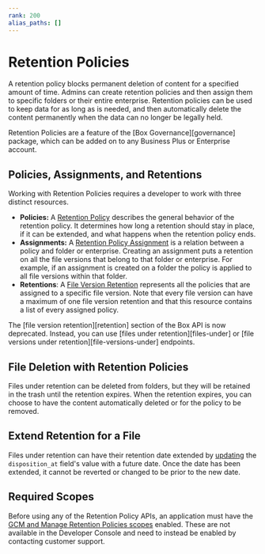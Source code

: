 ```yaml
---
rank: 200
alias_paths: []
---
```


# Retention Policies

A retention policy blocks permanent deletion of content for a specified amount
of time. Admins can create retention policies and then assign them to
specific folders or their entire enterprise. Retention policies can be used to
keep data for as long as is needed, and then automatically delete the content
permanently when the data can no longer be legally held.

<Message>
  Retention Policies are a feature of the [Box Governance][governance] package,
  which can be added on to any Business Plus or Enterprise account.
</Message>

## Policies, Assignments, and Retentions

Working with Retention Policies requires a developer to work with three
distinct resources.

* **Policies:**  A [Retention Policy][policy] describes the general behavior of the retention policy. It determines how long a retention should stay in place, if it can be extended, and what happens when the retention policy ends.
* **Assignments:** A [Retention Policy Assignment][assignment] is a relation between a policy and folder or enterprise. Creating an assignment puts a retention on all the file versions that belong to that folder or enterprise. For example, if an assignment is created on a folder the policy is applied to all file versions within that folder.
* **Retentions**: A [File Version Retention][retention] represents all the policies that are assigned to a specific file version. Note that every file version can have a maximum of one file version retention and that this resource contains a list of every assigned policy.

<Message type='warning'>
  The [file version retention][retention] section of the Box API
  is now deprecated. Instead, you can use [files under retention][files-under] or
  [file versions under retention][file-versions-under] endpoints.
</Message>

## File Deletion with Retention Policies

Files under retention can be deleted from folders, but they will be retained in
the trash until the retention expires. When the retention expires,
you can choose to have the content automatically deleted or for the policy to be
removed.

## Extend Retention for a File

Files under retention can have their retention date extended by
[updating][extend-retention] the `disposition_at` field's value with a future
date. Once the date has been extended, it cannot be reverted or changed to be
prior to the new date.

## Required Scopes

Before using any of the Retention Policy APIs, an application must have the [GCM
and Manage Retention Policies scopes][scopes] enabled. These are not available
in the Developer Console and need to instead be enabled by contacting customer
support.

[scopes]: g://api-calls/permissions-and-errors/scopes
[policy]: r://retention_policy
[assignment]: r://retention_policy_assignment
[retention]: r://file_version_retention
[governance]: https://www.box.com/security/governance-and-compliance
[files-under]: e://get-retention-policy-assignments-id-files-under-retention
[file-versions-under]: e://get-retention-policy-assignments-id-file-versions-under-retention
[extend-retention]: e://put-files-id/#param-disposition_at
